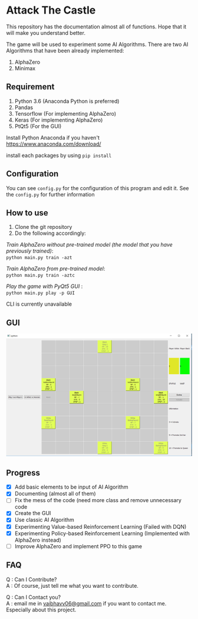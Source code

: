 # Attack The Castle


This repository has the documentation almost all of functions. Hope that it will make you understand better.

The game will be used to experiment some AI Algorithms. There are two AI Algorithms that have been already implemented:
1. AlphaZero
2. Minimax

## Requirement

1. Python 3.6 (Anaconda Python is preferred)
2. Pandas
3. Tensorflow (For implementing AlphaZero)
4. Keras (For implementing AlphaZero)
5. PtQt5 (For the GUI)

Install Python Anaconda if you haven't
https://www.anaconda.com/download/

install each packages by using `pip install`

## Configuration
You can see `config.py` for the configuration of this program and edit it.
See the `config.py` for further information


## How to use
1. Clone the git repository
2. Do the following accordingly:

*Train AlphaZero without pre-trained model (the model that you have previously trained)*:  
`python main.py train -azt`

*Train AlphaZero from pre-trained model*:  
`python main.py train -aztc`

*Play the game with PyQt5 GUI* :  
`python main.py play -p GUI`

CLI is currently unavailable



## GUI
![alt text](GUI.PNG "Logo Title Text 1")



## Progress
- [x] Add basic elements to be input of AI Algorithm
- [x] Documenting (almost all of them)
- [ ] Fix the mess of the code (need more class and remove unnecessary code
- [x] Create the GUI
- [x] Use classic AI Algorithm
- [x] Experimenting Value-based Reinforcement Learning (Failed with DQN)
- [x] Experimenting Policy-based Reinforcement Learning (Implemented with AlphaZero instead)
- [ ] Improve AlphaZero and implement PPO to this game

## FAQ
Q : Can I Contribute? <br>
A : Of course, just tell me what you want to contribute. <br>

Q : Can I Contact you? <br>
A : email me in vaibhavv06@gmail.com if you want to contact me. Especially about this project.

